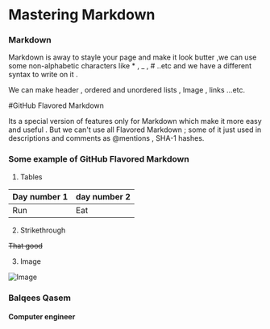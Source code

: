 # Mastering Markdown

### Markdown 

Markdown is away to stayle your page and make it look butter ,we can use some non-alphabetic characters like * , _ , # ..etc and we have a different syntax to write on it  .

We can make header , ordered and unordered lists , Image , links ...etc.



#GitHub Flavored Markdown


Its a special version of features only for Markdown which make it more easy and useful .
But we can't use all Flavored Markdown ; some of it just used in descriptions and comments as @mentions , SHA-1 hashes.

### Some example of GitHub Flavored Markdown
1. Tables

Day number 1 | day number 2
------------ | ------------
Run  | Eat 



2. Strikethrough

~~That good~~

3. Image

![Image](https://cdn5.vectorstock.com/i/1000x1000/19/74/webpage-vector-14581974.jpg)


### Balqees Qasem
#### Computer engineer 
